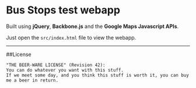 # Bus Stops test webapp

Built using **jQuery**, **Backbone.js** and the **Google Maps Javascript APIs**.

Just open the ``src/index.html`` file to view the webapp.

---

##License

```
"THE BEER-WARE LICENSE" (Revision 42):
You can do whatever you want with this stuff.
If we meet some day, and you think this stuff is worth it, you can buy me a beer in return.
```
